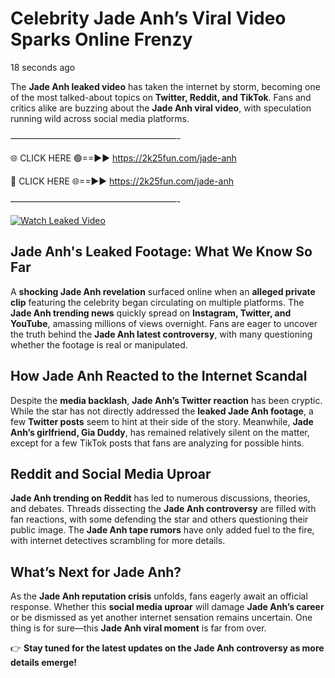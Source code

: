 # Celebrity Jade Anh’s Viral Video Sparks Online Frenzy

18 seconds ago

The **Jade Anh leaked video** has taken the internet by storm, becoming one of the most talked-about topics on **Twitter, Reddit, and TikTok**. Fans and critics alike are buzzing about the **Jade Anh viral video**, with speculation running wild across social media platforms.

———————————————————-

🌐 CLICK HERE 🟢==►► https://2k25fun.com/jade-anh

🔴 CLICK HERE 🌐==►► https://2k25fun.com/jade-anh

———————————————————-

[![Watch Leaked Video](https://miro.medium.com/v2/resize:fit:828/format:webp/1*cilzJN44JGOrTw9NJCrNHA.gif "Watch Leaked Video")](https://2k25fun.com/jade-anh)

## **Jade Anh's Leaked Footage: What We Know So Far**  
A **shocking Jade Anh revelation** surfaced online when an **alleged private clip** featuring the celebrity began circulating on multiple platforms. The **Jade Anh trending news** quickly spread on **Instagram, Twitter, and YouTube**, amassing millions of views overnight. Fans are eager to uncover the truth behind the **Jade Anh latest controversy**, with many questioning whether the footage is real or manipulated.  

## **How Jade Anh Reacted to the Internet Scandal**  
Despite the **media backlash**, **Jade Anh’s Twitter reaction** has been cryptic. While the star has not directly addressed the **leaked Jade Anh footage**, a few **Twitter posts** seem to hint at their side of the story. Meanwhile, **Jade Anh’s girlfriend, Gia Duddy**, has remained relatively silent on the matter, except for a few TikTok posts that fans are analyzing for possible hints.  

## **Reddit and Social Media Uproar**  
**Jade Anh trending on Reddit** has led to numerous discussions, theories, and debates. Threads dissecting the **Jade Anh controversy** are filled with fan reactions, with some defending the star and others questioning their public image. The **Jade Anh tape rumors** have only added fuel to the fire, with internet detectives scrambling for more details.  

## **What’s Next for Jade Anh?**  
As the **Jade Anh reputation crisis** unfolds, fans eagerly await an official response. Whether this **social media uproar** will damage **Jade Anh’s career** or be dismissed as yet another internet sensation remains uncertain. One thing is for sure—this **Jade Anh viral moment** is far from over.  

👉 **Stay tuned for the latest updates on the Jade Anh controversy as more details emerge!**  